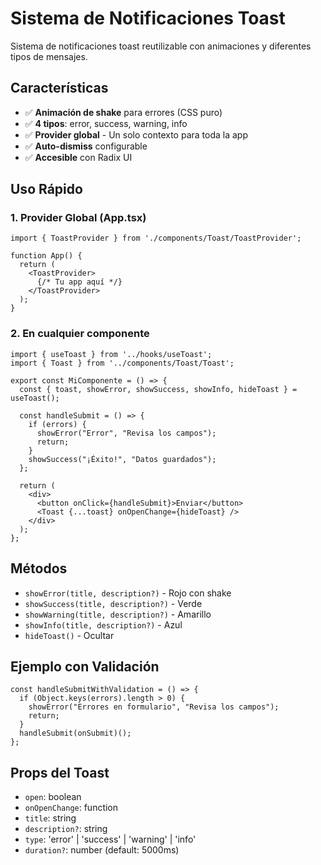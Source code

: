 # Sistema de Notificaciones Toast

Sistema de notificaciones toast reutilizable con animaciones y diferentes tipos de mensajes.

## Características

- ✅ **Animación de shake** para errores (CSS puro)
- ✅ **4 tipos**: error, success, warning, info
- ✅ **Provider global** - Un solo contexto para toda la app
- ✅ **Auto-dismiss** configurable
- ✅ **Accesible** con Radix UI

## Uso Rápido

### 1. Provider Global (App.tsx)
```tsx
import { ToastProvider } from './components/Toast/ToastProvider';

function App() {
  return (
    <ToastProvider>
      {/* Tu app aquí */}
    </ToastProvider>
  );
}
```

### 2. En cualquier componente
```tsx
import { useToast } from '../hooks/useToast';
import { Toast } from '../components/Toast/Toast';

export const MiComponente = () => {
  const { toast, showError, showSuccess, showInfo, hideToast } = useToast();

  const handleSubmit = () => {
    if (errors) {
      showError("Error", "Revisa los campos");
      return;
    }
    showSuccess("¡Éxito!", "Datos guardados");
  };

  return (
    <div>
      <button onClick={handleSubmit}>Enviar</button>
      <Toast {...toast} onOpenChange={hideToast} />
    </div>
  );
};
```

## Métodos

- `showError(title, description?)` - Rojo con shake
- `showSuccess(title, description?)` - Verde
- `showWarning(title, description?)` - Amarillo  
- `showInfo(title, description?)` - Azul
- `hideToast()` - Ocultar

## Ejemplo con Validación

```tsx
const handleSubmitWithValidation = () => {
  if (Object.keys(errors).length > 0) {
    showError("Errores en formulario", "Revisa los campos");
    return;
  }
  handleSubmit(onSubmit)();
};
```

## Props del Toast

- `open`: boolean
- `onOpenChange`: function  
- `title`: string
- `description?`: string
- `type`: 'error' | 'success' | 'warning' | 'info'
- `duration?`: number (default: 5000ms) 